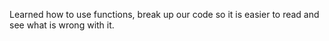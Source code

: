 Learned how to use functions, break up our code so it is easier to read and see what is wrong with it.

